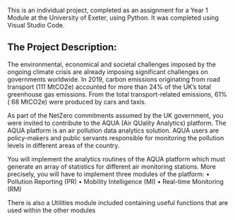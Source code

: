 This is an individual project, completed as an assignment for a Year 1 Module at the University of Exeter, using Python. It was completed using Visual Studio Code.

## The Project Description:
The environmental, economical and societal challenges imposed by the ongoing climate crisis are already imposing significant challenges on governments worldwide. In 2019, carbon emissions originating from road transport (111 MtCO2e) accounted for more than 24% of the UK’s total greenhouse gas emissions. From the total transport-related emissions, 61% ( 68 MtCO2e) were produced by cars and taxis.

As part of the NetZero commitments assumed by the UK government, you were invited to contribute to the AQUA (Air QUality Analytics) platform. The AQUA platform is an air pollution data analytics solution. AQUA users are policy-makers and public servants responsible for monitoring the pollution levels in different areas of the country.

You will implement the analytics routines of the AQUA platform which must generate an array of statistics for different air monitoring stations. More precisely, you will have to implement three modules of the platform:
• Pollution Reporting (PR)
• Mobility Intelligence (MI)
• Real-time Monitoring (RM)

There is also a Utilities module included containing useful functions that are used within the other modules
